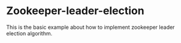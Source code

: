 # Zookeeper-leader-election
This is the basic example about how to implement zookeeper leader election algorithm.
